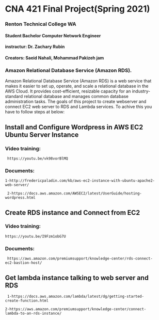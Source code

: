 # CNA 421 Final Project(Spring 2021)
### Renton Technical College WA
#### Student Bachelor Computer Network Engineer
#### instractur: Dr. Zachary Rubin
#### Creators: Saeid Nahali, Mohammad Pakizeh jam




### Amazon Relational Database Service (Amazon RDS).
 Amazon Relational Database Service (Amazon RDS) is a web service that makes it easier to set up, operate, and scale a relational database in the AWS Cloud. It provides cost-efficient, resizable capacity for an industry-standard relational database and manages common database administration tasks.
 The goals of this project to create webserver and connect EC2 web server to RDS and Lambda services.
 To achive this you have to follow steps at below:



## Install and Configure Wordpress in AWS EC2 Ubuntu Server Instance
### Video training:
```
 https://youtu.be/vk98vorBlMQ
 ```
### Documents:
```
1-http://fredericpaladin.com/kb/aws-ec2-instance-with-ubuntu-apache2-web-server/
```
```
 2-https://docs.aws.amazon.com/AWSEC2/latest/UserGuide/hosting-wordpress.html
 ```

## Create RDS instance and Connect from EC2
### Video training:
```
https://youtu.be/I9Fzm1obG7U
```
### Documents:
```
 https://aws.amazon.com/premiumsupport/knowledge-center/rds-connect-ec2-bastion-host/
 ```

## Get lambda instance talking to web server and RDS
```
 1-https://docs.aws.amazon.com/lambda/latest/dg/getting-started-create-function.html
 ```
 ```
 2-https://aws.amazon.com/premiumsupport/knowledge-center/connect-lambda-to-an-rds-instance/
 ```
